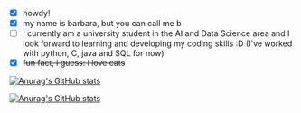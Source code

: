 
- [x] howdy! 
- [x] my name is barbara, but you can call me b
- [ ] I currently am a university student in the AI and Data Science area and I look forward to learning and developing my coding skills :D (I've worked with python, C, java and SQL for now)
- [x] ~~fun fact, i guess: i love cats~~

[![Anurag's GitHub stats](https://github-readme-stats.vercel.app/api?username=blsbls03&hide=prs,stars,issues&count_private=true&show_icons=true&theme=tokyonight#gh-dark-mode-only&hide_border=true)](https://github.com/anuraghazra/github-readme-stats#gh-dark-mode-only)

[![Anurag's GitHub stats](https://github-readme-stats.vercel.app/api?username=blsbls03&hide=prs,stars,issues&count_private=true&show_icons=true&theme=buefy#gh-light-mode-only&hide_border=true)](https://github.com/anuraghazra/github-readme-stats#gh-light-mode-only)
